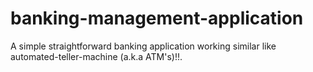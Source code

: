 # banking-management-application
A simple straightforward banking application working similar like automated-teller-machine (a.k.a ATM's)!!.
